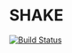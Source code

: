 # SHAKE

[![Build Status](https://github.com/erich-9/SHAKE.jl/actions/workflows/CI.yml/badge.svg?branch=main)](https://github.com/erich-9/SHAKE.jl/actions/workflows/CI.yml?query=branch%3Amain)
